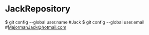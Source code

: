 JackRepository
==============

$ git config --global user.name #Jack
$ git config --global user.email #MajormanJack@hotmail.com


